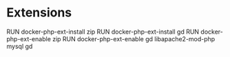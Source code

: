 # Extensions

RUN docker-php-ext-install zip
RUN docker-php-ext-install gd
RUN docker-php-ext-enable zip
RUN docker-php-ext-enable gd
libapache2-mod-php mysql gd